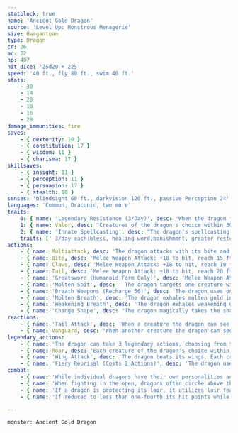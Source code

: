 ```yaml
---
statblock: true
name: 'Ancient Gold Dragon'
source: 'Level Up: Monstrous Menagerie'
size: Gargantuan
type: Dragon
cr: 26
ac: 22
hp: 487
hit_dice: '25d20 + 225'
speed: '40 ft., fly 80 ft., swim 40 ft.'
stats:
    - 30
    - 14
    - 28
    - 18
    - 16
    - 28
damage_immunities: fire
saves:
    - { dexterity: 10 }
    - { constitution: 17 }
    - { wisdom: 11 }
    - { charisma: 17 }
skillsaves:
    - { insight: 11 }
    - { perception: 11 }
    - { persuasion: 17 }
    - { stealth: 10 }
senses: 'blindsight 60 ft., darkvision 120 ft., passive Perception 24'
languages: 'Common, Draconic, two more'
traits:
    0: { name: 'Legendary Resistance (3/Day)', desc: 'When the dragon fails a saving throw, it can choose to succeed instead. When it does, some of its scales fall away, forming pools of molten gold. If it has no more uses of this ability, its Armor Class is reduced to 20 until it finishes a long rest.' }
    1: { name: Valor, desc: "Creatures of the dragon's choice within 30 feet gain a +3 bonus to saving throws and are immune to the charmed and frightened conditions." }
    2: { name: 'Innate Spellcasting', desc: "The dragon's spellcasting ability is Charisma (save DC 25). It can innately cast the following spells, requiring no material components." }
    traits: [' 3/day each:bless, healing word,banishment, greater restoration', ' 1/day:divine word, hallow']
actions:
    - { name: Multiattack, desc: 'The dragon attacks with its bite and twice with its claws.' }
    - { name: Bite, desc: 'Melee Weapon Attack: +18 to hit, reach 15 ft., one target. Hit: 32 (4d10 + 10) piercing damage plus 9 (2d8) fire damage.' }
    - { name: Claws, desc: 'Melee Weapon Attack: +18 to hit, reach 10 ft., one target. Hit: 28 (4d8 + 10) slashing damage.' }
    - { name: Tail, desc: 'Melee Weapon Attack: +18 to hit, reach 20 ft., one target. Hit: 23 (3d8 + 10) bludgeoning damage, and the dragon pushes the target 10 feet away.' }
    - { name: 'Greatsword (Humanoid Form Only)', desc: 'Melee Weapon Attack: +18 to hit, reach 5 ft., one target. Hit: 17 (2d6 + 10) slashing damage.' }
    - { name: 'Molten Spit', desc: ' The dragon targets one creature within 60 feet, forcing it to make a DC 25 Dexterity saving throw. The creature takes 27 (5d10) fire damage on a failure or half on a success. Liquid gold pools in a 5-foot-square occupied by the creature and remains hot for 1 minute. A creature that ends its turn in the gold or enters it for the first time on a turn takes 22 (4d10) fire damage.' }
    - { name: 'Breath Weapons (Recharge 56)', desc: 'The dragon uses one of the following breath weapons:' }
    - { name: 'Molten Breath', desc: 'The dragon exhales molten gold in a 90-foot cone. Each creature in the area makes a DC 25 Dexterity saving throw, taking 88 (16d10) fire damage on a failed save or half damage on a success. A creature that fails the saving throw is covered in a shell of rapidly cooling gold, reducing its Speed to 0. A creature can use an action to break the shell, ending the effect.' }
    - { name: 'Weakening Breath', desc: 'The dragon exhales weakening gas in a 90-foot cone. Each creature in the area must succeed on a DC 25 Constitution saving throw or suffer disadvantage on weapon attack rolls for 1 minute. A weakened creature repeats the saving throw at the end of each of its turns, ending the effect on a success.' }
    - { name: 'Change Shape', desc: "The dragon magically takes the shape of a humanoid or beast, or changes back into its true form. It reverts to its true form if it dies. Any equipment it is wearing or carrying is absorbed or borne by the new form (dragon's choice). In the new form, the dragon's stats are unchanged except for its size. It can't use Molten Spit, Breath Weapons, Tail Attack, or Wing Attack except in dragon form. In beast form, it can attack only with its bite and claws, if appropriate to its form. If the beast form is Large or smaller, the reach of these attacks is reduced to 5 feet. In humanoid form, it can attack only with its greatsword." }
reactions:
    - { name: 'Tail Attack', desc: 'When a creature the dragon can see within 10 feet hits the dragon with a melee attack, the dragon makes a tail attack against it.' }
    - { name: Vanguard, desc: 'When another creature the dragon can see within 20 feet is hit by an attack, the dragon deflects the attack, turning the hit into a miss.' }
legendary_actions:
    - { name: 'The dragon can take 3 legendary actions, choosing from the options below', desc: "Only one legendary action can be used at a time and only at the end of another creature's turn. It regains spent legendary actions at the start of its turn." }
    - { name: Roar, desc: "Each creature of the dragon's choice within 120 feet that can hear it makes a DC 25 Charisma saving throw. On a failure, it is frightened for 1 minute. A creature repeats the saving throw at the end of its turns, ending the effect on itself on a success. When it succeeds on a saving throw or the effect ends for it, it is immune to Roar for 24 hours." }
    - { name: 'Wing Attack', desc: 'The dragon beats its wings. Each creature within 15 feet makes a DC 26 Dexterity saving throw. On a failure, it is pushed 10 feet away and knocked prone. The dragon can then fly up to half its fly speed.' }
    - { name: 'Fiery Reprisal (Costs 2 Actions)', desc: 'The dragon uses Molten Spit against the last creature to deal damage to it.' }
combat:
    - { name: 'While individual dragons have their own personalities and tactics, most rely heavily on their breath weapons', desc: 'They use them whenever they can, preferably from maximum distance and while flying above their enemies.' }
    - { name: 'When fighting in the open, dragons often circle above their enemies as they wait for their breath weapons to recharge', desc: "They only close to melee if their enemies deal significant damage with ranged attacks, or if they can savage an enemy cut off from its allies. Once bloodied, dragons become more aggressive, attacking with bite and claws when their breath weapons aren't available." }
    - { name: 'If a dragon is protecting its lair, it utilizes lair features, traps, allies, and architecture such as escape tunnels to keep up a hit-and-run fight, reappearing only when it has a fully-recharged breath weapon', desc: 'If the dragon is forced into melee combat, it uses its bite and claws against a single foe. If it has legendary actions like Roar and Wing Attack, it uses them to disperse its other enemies.' }
    - { name: 'If reduced to less than one-fourth its hit points while fighting in the open, a dragon flies away', desc: 'However, it fights to the death to defend its lair, unless it can regain the upper hand through tricks or bargains.' }

---
```

```statblock
monster: Ancient Gold Dragon
```
